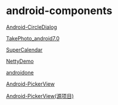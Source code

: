 # android-components

[Android-CircleDialog](https://github.com/mylhyl/Android-CircleDialog.git)

[TakePhoto_android7.0](TakePhoto_android7.0)

[SuperCalendar](SuperCalendar)

[](https://github.com/MagicMashRoom/SuperCalendar.git)

[NettyDemo](NettyDemo)

[androidone](androidone)
[](https://github.com/verseboys/androidone.git)




[Android-PickerView](Android-PickerView)

[Android-PickerView(源项目)](https://github.com/Bigkoo/Android-PickerView.git)